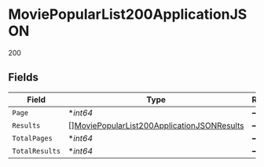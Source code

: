 # MoviePopularList200ApplicationJSON

200


## Fields

| Field                                                                                                               | Type                                                                                                                | Required                                                                                                            | Description                                                                                                         | Example                                                                                                             |
| ------------------------------------------------------------------------------------------------------------------- | ------------------------------------------------------------------------------------------------------------------- | ------------------------------------------------------------------------------------------------------------------- | ------------------------------------------------------------------------------------------------------------------- | ------------------------------------------------------------------------------------------------------------------- |
| `Page`                                                                                                              | **int64*                                                                                                            | :heavy_minus_sign:                                                                                                  | N/A                                                                                                                 | 1                                                                                                                   |
| `Results`                                                                                                           | [][MoviePopularList200ApplicationJSONResults](../../models/operations/moviepopularlist200applicationjsonresults.md) | :heavy_minus_sign:                                                                                                  | N/A                                                                                                                 |                                                                                                                     |
| `TotalPages`                                                                                                        | **int64*                                                                                                            | :heavy_minus_sign:                                                                                                  | N/A                                                                                                                 | 38029                                                                                                               |
| `TotalResults`                                                                                                      | **int64*                                                                                                            | :heavy_minus_sign:                                                                                                  | N/A                                                                                                                 | 760569                                                                                                              |